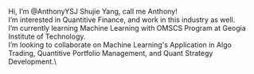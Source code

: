 Hi, I’m @AnthonyYSJ Shujie Yang, call me Anthony!\
I’m interested in Quantitive Finance, and work in this industry as well.\
I’m currently learning Machine Learning with OMSCS Program at Geogia Institute of Technology.\
I’m looking to collaborate on Machine Learning's Application in Algo Trading, Quantitive Portfolio Management, and Quant Strategy Development.\

<!---
AnthonyYSJ/AnthonyYSJ is a ✨ special ✨ repository because its `README.md` (this file) appears on your GitHub profile.
You can click the Preview link to take a look at your changes.
--->
